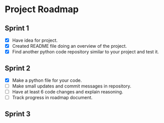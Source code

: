 # Project Roadmap

## Sprint 1
- [x] Have idea for project.
- [x] Created README file doing an overview of the project.
- [x] Find another python code repository similar to your project and test it.

## Sprint 2
- [x] Make a python file for your code.
- [ ] Make small updates and commit messages in repository.
- [ ] Have at least 6 code changes and explain reasoning.
- [ ] Track progress in roadmap document.

## Sprint 3
